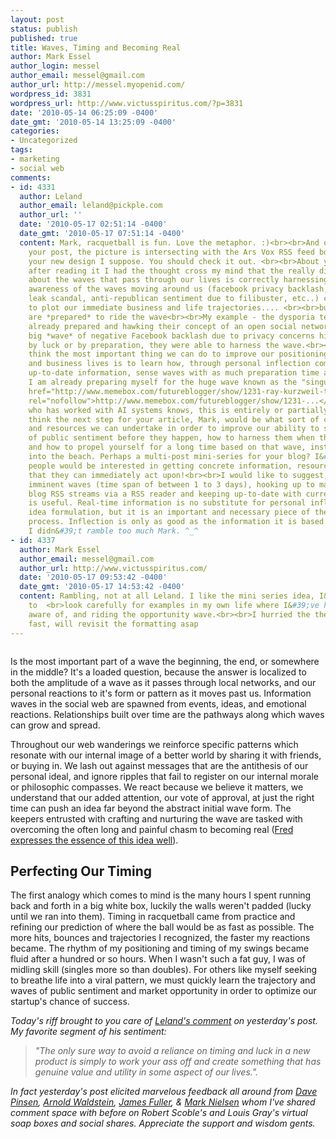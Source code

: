 ```yaml
---
layout: post
status: publish
published: true
title: Waves, Timing and Becoming Real
author: Mark Essel
author_login: messel
author_email: messel@gmail.com
author_url: http://messel.myopenid.com/
wordpress_id: 3831
wordpress_url: http://www.victusspiritus.com/?p=3831
date: '2010-05-14 06:25:09 -0400'
date_gmt: '2010-05-14 13:25:09 -0400'
categories:
- Uncategorized
tags:
- marketing
- social web
comments:
- id: 4331
  author: Leland
  author_email: leland@pickple.com
  author_url: ''
  date: '2010-05-17 02:51:14 -0400'
  date_gmt: '2010-05-17 07:51:14 -0400'
  content: Mark, racquetball is fun. Love the metaphor. :)<br><br>And on the top of
    your post, the picture is intersecting with the Ars Vox RSS feed box because of
    your new design I suppose. You should check it out. <br><br>About your article,
    after reading it I had the thought cross my mind that the really difficult thing
    about the waves that pass through our lives is correctly harnessing them. Our
    awareness of the waves moving around us (facebook privacy backlash, iPhone next-gen
    leak scandal, anti-republican sentiment due to filibuster, etc..) can help us
    to plot our immediate business and life trajectories.... <br><br>but only if we
    are *prepared* to ride the wave<br><br>My example - the dysporia team, they were
    already prepared and hawking their concept of an open social network before the
    big *wave* of negative Facebook backlash due to privacy concerns hit. Whether
    by luck or by preparation, they were able to harness the wave.<br><br>Thus, I
    think the most important thing we can do to improve our positioning in our personal
    and business lives is to learn how, through personal inflection combined with
    up-to-date information, sense waves with as much preparation time as possible.
    I am already preparing myself for the huge wave known as the "singularity" (<a
    href="http://www.memebox.com/futureblogger/show/1231-ray-kurzweil-the-singularity-is-not-a-religion"
    rel="nofollow">http://www.memebox.com/futureblogger/show/1231-...</a>) as anyone
    who has worked with AI systems knows, this is entirely or partially possible.<br><br>I
    think the next step for your article, Mark, would be what sort of concrete steps
    and resources we can undertake in order to improve our ability to sense waves
    of public sentiment before they happen, how to harness them when they do happen,
    and how to propel yourself for a long time based on that wave, instead of crashing
    into the beach. Perhaps a multi-post mini-series for your blog? I&#39;m sure many
    people would be interested in getting concrete information, resources and steps
    that they can immediately act upon!<br><br>I would like to suggest, that for sensing
    imminent waves (time span of between 1 to 3 days), hooking up to major real-time
    blog RSS streams via a RSS reader and keeping up-to-date with current information
    is useful. Real-time information is no substitute for personal inflection and
    idea formulation, but it is an important and necessary piece of the inflection
    process. Inflection is only as good as the information it is based on. :)<br><br>Hope
    I didn&#39;t ramble too much Mark. ^_^
- id: 4337
  author: Mark Essel
  author_email: messel@gmail.com
  author_url: http://www.victusspiritus.com/
  date: '2010-05-17 09:53:42 -0400'
  date_gmt: '2010-05-17 14:53:42 -0400'
  content: Rambling, not at all Leland. I like the mini series idea, I&#39;ll have
    to  <br>look carefully for examples in my own life where I&#39;ve had success  <br>being
    aware of, and riding the opportunity wave.<br><br>I hurried the theme swap too
    fast, will revisit the formatting asap
---
```

<p><a href="{{ site.url }}/assets/2010/05/l_2048_1536_FA9B5123-6F8E-452C-A45A-AC97D06833AC.jpeg"><img src="{{ site.url }}/assets/2010/05/l_2048_1536_FA9B5123-6F8E-452C-A45A-AC97D06833AC.jpeg" alt="" class="alignnone size-full" /></a></p>
<p>Is the most important part of a wave the beginning, the end, or somewhere in the middle? It's a loaded question, because the answer is localized to both the amplitude of a wave as it passes through local networks, and our personal reactions to it's form or pattern as it moves past us. Information waves in the social web are spawned from events, ideas, and emotional reactions. Relationships built over time are the pathways along which waves can grow and spread. </p>
<p>Throughout our web wanderings we reinforce specific patterns which resonate with our internal image of a better world by sharing it with friends, or buying in. We lash out against messages that are the antithesis of our personal ideal, and ignore ripples that fail to register on our internal morale or philosophic compasses. We react because we believe it matters, we understand that our added attention, our vote of approval, at just the right time can push an idea far beyond the abstract initial wave form. The keepers entrusted with crafting and nurturing the wave are tasked with overcoming the often long and painful chasm to becoming real (<a href="http://www.avc.com/a_vc/2010/05/from-hopes-and-dreams-to-the-real-thing.html">Fred expresses the essence of this idea well</a>).</p>
<h2>Perfecting Our Timing</h2>
<p>The first analogy which comes to mind is the many hours I spent running back and forth in a big white box, luckily the walls weren't padded (lucky until we ran into them). Timing in racquetball came from practice and refining our prediction of where the ball would be as fast as possible. The more hits, bounces and trajectories I recognized, the faster my reactions became. The rhythm of my positioning and timing of my swings became fluid after a hundred or so hours. When I wasn't such a fat guy, I was of midling skill (singles more so than doubles). For others like myself seeking to breathe life into a viral pattern, we must quickly learn the trajectory and waves of public sentiment and market opportunity in order to optimize our startup's chance of success.       </p>
<p><i>Today's riff brought to you care of <a HREF="http://victusfate.github.io/victusspiritus/uncategorized/2010/05/13/profiting-from-anti-facebook-sentiment/#comment-50257229">Leland's comment</a> on yesterday's post. My favorite segment of his sentiment:</p>
<blockquote><p>
"The only sure way to avoid a reliance on timing and luck in a new product is simply to work your ass off and create something that has genuine value and utility in some aspect of our lives.".
</p></blockquote>
<p>In fact yesterday's post elicited marvelous feedback all around from <a HREF="http://steamcatapult.com/">Dave Pinsen</a>, <a href="http://www.arnoldwaldstein.com">Arnold Waldstein</a>, <a href="http://theinnovationist.com/">James Fuller</a>, & <a HREF="http://www.techyell.com/">Mark Nielsen</a> whom I've shared comment space with before on Robert Scoble's and Louis Gray's virtual soap boxes and social shares. Appreciate the support and wisdom gents.</I></p>
